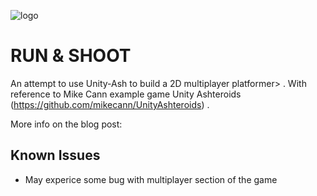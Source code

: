 ![logo](http://i.imgur.com/8OVqBKx.png)

RUN & SHOOT
=============

An attempt to use Unity-Ash to build a 2D multiplayer platformer> . With reference to Mike Cann example game Unity Ashteroids (https://github.com/mikecann/UnityAshteroids) .

More info on the blog post: 


Known Issues
------------

+ May experice some bug with multiplayer section of the game

